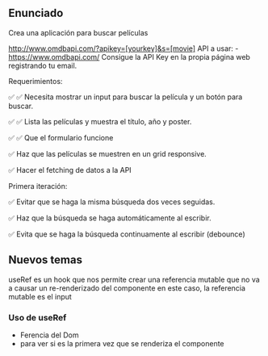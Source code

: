 ## Enunciado

Crea una aplicación para buscar películas

http://www.omdbapi.com/?apikey=[yourkey]&s=[movie]
API a usar: - https://www.omdbapi.com/
Consigue la API Key en la propia página web registrando tu email.

Requerimientos:

✅ ✅ Necesita mostrar un input para buscar la película y un botón para buscar.

✅ ✅ Lista las películas y muestra el título, año y poster.

✅ ✅ Que el formulario funcione

✅ Haz que las películas se muestren en un grid responsive.

✅ Hacer el fetching de datos a la API

Primera iteración:

✅ Evitar que se haga la misma búsqueda dos veces seguidas.

✅ Haz que la búsqueda se haga automáticamente al escribir.

✅ Evita que se haga la búsqueda continuamente al escribir (debounce)

## Nuevos temas

useRef es un hook que nos permite crear una referencia mutable que no va a causar un re-renderizado del componente
en este caso, la referencia mutable es el input

### Uso de useRef

- Ferencia del Dom
- para ver si es la primera vez que se renderiza el componente
